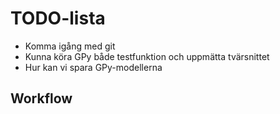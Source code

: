 TODO-lista
======
- Komma igång med git
- Kunna köra GPy både testfunktion och uppmätta tvärsnittet
- Hur kan vi spara GPy-modellerna

Workflow
---

